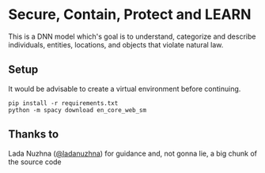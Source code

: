 # Secure, Contain, Protect and LEARN

This is a DNN model which's goal is to understand, categorize and describe individuals, entities, locations, and objects that violate natural law. 

## Setup

It would be advisable to create a virtual environment before continuing.

```shell script
pip install -r requirements.txt
python -m spacy download en_core_web_sm
```

## Thanks to

Lada Nuzhna ([@ladanuzhna](https://github.com/ladanuzhna)) for guidance and, not gonna lie, a big chunk of the source code 